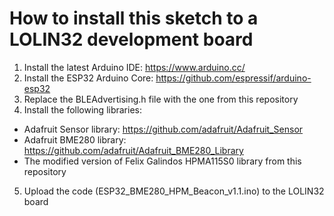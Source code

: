 # How to install this sketch to a LOLIN32 development board

1. Install the latest Arduino IDE: https://www.arduino.cc/
2. Install the ESP32 Arduino Core: https://github.com/espressif/arduino-esp32
3. Replace the BLEAdvertising.h file with the one from this repository
4. Install the following libraries:
  * Adafruit Sensor library: https://github.com/adafruit/Adafruit_Sensor
  * Adafruit BME280 library: https://github.com/adafruit/Adafruit_BME280_Library
  * The modified version of Felix Galindos HPMA115S0 library from this repository
5. Upload the code (ESP32_BME280_HPM_Beacon_v1.1.ino) to the LOLIN32 board
